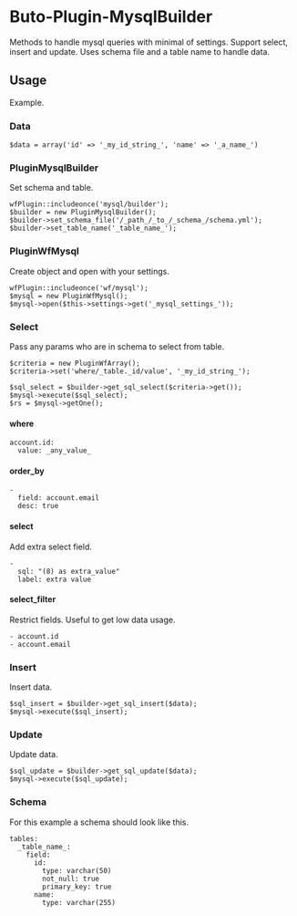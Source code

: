 # Buto-Plugin-MysqlBuilder
Methods to handle mysql queries with minimal of settings. Support select, insert and update. Uses schema file and a table name to handle data.

## Usage
Example.
### Data
```
$data = array('id' => '_my_id_string_', 'name' => '_a_name_')
```

### PluginMysqlBuilder
Set schema and table.
```
wfPlugin::includeonce('mysql/builder');
$builder = new PluginMysqlBuilder();
$builder->set_schema_file('/_path_/_to_/_schema_/schema.yml');
$builder->set_table_name('_table_name_');
```

### PluginWfMysql
Create object and open with your settings.
```
wfPlugin::includeonce('wf/mysql');
$mysql = new PluginWfMysql();
$mysql->open($this->settings->get('_mysql_settings_'));
```

### Select
Pass any params who are in schema to select from table. 
```
$criteria = new PluginWfArray();
$criteria->set('where/_table._id/value', '_my_id_string_');

$sql_select = $builder->get_sql_select($criteria->get());
$mysql->execute($sql_select);
$rs = $mysql->getOne();
```

#### where
```
account.id:
  value: _any_value_
```
#### order_by
```
-
  field: account.email
  desc: true
```
#### select
Add extra select field.
```
-
  sql: "(8) as extra_value"
  label: extra value
```
#### select_filter
Restrict fields. Useful to get low data usage.
```
- account.id
- account.email
```

### Insert
Insert data.
```
$sql_insert = $builder->get_sql_insert($data);
$mysql->execute($sql_insert);
```

### Update
Update data.
```
$sql_update = $builder->get_sql_update($data);
$mysql->execute($sql_update);
```

### Schema
For this example a schema should look like this.
```
tables:
  _table_name_:
    field:
      id:
        type: varchar(50)
        not_null: true
        primary_key: true
      name:
        type: varchar(255)
```
